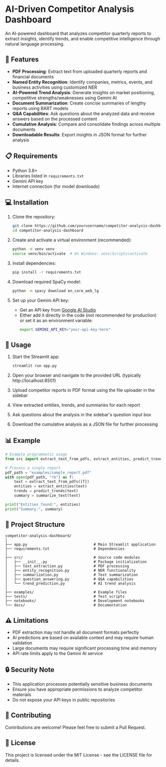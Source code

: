 # AI-Driven Competitor Analysis Dashboard

An AI-powered dashboard that analyzes competitor quarterly reports to extract insights, identify trends, and enable competitive intelligence through natural language processing.

## 🚀 Features

- **PDF Processing**: Extract text from uploaded quarterly reports and financial documents
- **Named Entity Recognition**: Identify companies, metrics, events, and business activities using customized NER
- **AI-Powered Trend Analysis**: Generate insights on market positioning, competitive strengths/weaknesses using Gemini AI
- **Document Summarization**: Create concise summaries of lengthy reports using BART models
- **Q&A Capabilities**: Ask questions about the analyzed data and receive answers based on the processed content
- **Cumulative Analysis**: Compare and consolidate findings across multiple documents
- **Downloadable Results**: Export insights in JSON format for further analysis

## 📋 Requirements

- Python 3.8+
- Libraries listed in `requirements.txt`
- Gemini API key
- Internet connection (for model downloads)

## 💻 Installation

1. Clone the repository:
   ```bash
   git clone https://github.com/yourusername/competitor-analysis-dashboard.git
   cd competitor-analysis-dashboard
   ```

2. Create and activate a virtual environment (recommended):
   ```bash
   python -m venv venv
   source venv/bin/activate  # On Windows: venv\Scripts\activate
   ```

3. Install dependencies:
   ```bash
   pip install -r requirements.txt
   ```

4. Download required SpaCy model:
   ```bash
   python -m spacy download en_core_web_lg
   ```

5. Set up your Gemini API key:
   - Get an API key from [Google AI Studio](https://ai.google.dev/)
   - Either add it directly in the code (not recommended for production) or set it as an environment variable:
     ```bash
     export GEMINI_API_KEY="your-api-key-here"
     ```

## 🔧 Usage

1. Start the Streamlit app:
   ```bash
   streamlit run app.py
   ```

2. Open your browser and navigate to the provided URL (typically http://localhost:8501)

3. Upload competitor reports in PDF format using the file uploader in the sidebar

4. View extracted entities, trends, and summaries for each report

5. Ask questions about the analysis in the sidebar's question input box

6. Download the cumulative analysis as a JSON file for further processing

## 📊 Example

```python
# Example programmatic usage
from src import extract_text_from_pdfs, extract_entities, predict_trends, summarize_text

# Process a single report
pdf_path = "examples/sample_report.pdf"
with open(pdf_path, "rb") as f:
    text = extract_text_from_pdfs([f])
    entities = extract_entities(text)
    trends = predict_trends(text)
    summary = summarize_text(text)

print("Entities found:", entities)
print("Summary:", summary)
```

## 📂 Project Structure

```
competitor-analysis-dashboard/
│
├── app.py                              # Main Streamlit application
├── requirements.txt                    # Dependencies
│
├── src/                                # Source code modules
│   ├── __init__.py                     # Package initialization
│   ├── text_extraction.py              # PDF processing
│   ├── entity_recognition.py           # NER functionality
│   ├── summarization.py                # Text summarization
│   ├── question_answering.py           # Q&A capabilities 
│   └── trend_prediction.py             # AI trend analysis
│
├── examples/                           # Example files
├── tests/                              # Test scripts
├── notebooks/                          # Development notebooks
└── docs/                               # Documentation
```

## ⚠️ Limitations

- PDF extraction may not handle all document formats perfectly
- AI predictions are based on available context and may require human validation
- Large documents may require significant processing time and memory
- API rate limits apply to the Gemini AI service

## 🔒 Security Note

- This application processes potentially sensitive business documents
- Ensure you have appropriate permissions to analyze competitor materials
- Do not expose your API keys in public repositories

## 🤝 Contributing

Contributions are welcome! Please feel free to submit a Pull Request.

## 📄 License

This project is licensed under the MIT License - see the LICENSE file for details.
